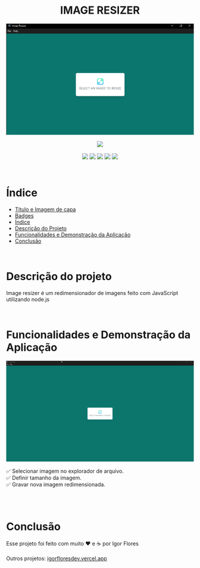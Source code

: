 <h1 id="titulo" align="center"> IMAGE RESIZER </h1>

<img src="./cover.png">

<p id="badges" align="center">
<img src="https://img.shields.io/badge/Status-Concluido-green" />
</p>

<p align="center">
<img src="https://img.shields.io/badge/HTML5-E34F26?style=for-the-badge&logo=html5&logoColor=white">
<img src="https://img.shields.io/badge/CSS3-1572B6?style=for-the-badge&logo=css3&logoColor=white">
<img src="https://img.shields.io/badge/JavaScript-323330?style=for-the-badge&logo=javascript&logoColor=F7DF1E">
<img src="https://img.shields.io/badge/Node.js-43853D?style=for-the-badge&logo=node.js&logoColor=white">
<img src="https://img.shields.io/badge/Electron-191970?style=for-the-badge&logo=Electron&logoColor=white">
</p>

<br>

# Índice 

* [Título e Imagem de capa](#titulo)
* [Badges](#badges)
* [Índice](#índice)
* [Descrição do Projeto](#descrição-do-projeto)
* [Funcionalidades e Demonstração da Aplicação](#funcionalidades-e-demonstração-da-aplicação)
* [Conclusão](#conclusão)

<br>

# Descrição do projeto
<p>
  Image resizer é um redimensionador de imagens feito com JavaScript utilizando node.js
</p>

<br>

# Funcionalidades e Demonstração da Aplicação
<img src="./demo.gif">
<br>

<p>
  ✅ Selecionar imagem no explorador de arquivo. <br>
  ✅ Definir tamanho da imagem. <br>
  ✅ Gravar nova imagem redimensionada. <br>
</p>
<br>

<br>

# Conclusão
<p>
Esse projeto foi feito com muito ❤️ e ☕ por Igor Flores
<br><br>
Outros projetos: <a href="https://igorfloresdev.vercel.app">igorfloresdev.vercel.app
</p>